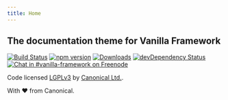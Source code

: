 ```yaml
---
title: Home
---
```


## The documentation theme for Vanilla Framework

[![Build Status](https://travis-ci.org/vanilla-framework/vanilla-docs-theme.svg?branch=master)](https://travis-ci.org/vanilla-framework/vanilla-docs-theme)
[![npm version](https://badge.fury.io/js/vanilla-docs-theme.svg)](http://badge.fury.io/js/vanilla-docs-theme)
[![Downloads](https://img.shields.io/npm/dm/vanilla-docs-theme.svg)](https://www.npmjs.com/package/vanilla-docs-theme)
[![devDependency Status](https://david-dm.org/vanilla-framework/vanilla-docs-theme/dev-status.svg)](https://david-dm.org/vanilla-framework/vanilla-docs-theme#info=devDependencies)
[![Chat in #vanilla-framework on Freenode](https://img.shields.io/badge/chat-%23vanilla--framework-blue.svg)](http://webchat.freenode.net/?channels=vanilla-framework)

Code licensed [LGPLv3](http://opensource.org/licenses/lgpl-3.0.html) by [Canonical Ltd.](http://www.canonical.com/).

With ♥ from Canonical.

